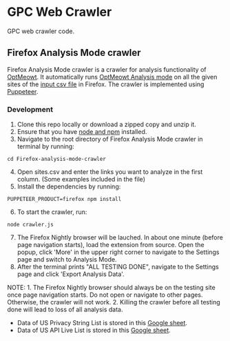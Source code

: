 # GPC Web Crawler

GPC web crawler code.

## Firefox Analysis Mode crawler

Firefox Analysis Mode crawler is a crawler for analysis functionality of [OptMeowt](https://github.com/privacy-tech-lab/gpc-optmeowt). It automatically runs [OptMeowt Analysis mode](https://github.com/privacy-tech-lab/gpc-optmeowt/blob/main/README.md#4-analysis-mode-firefox-only) on all the given sites of the [input csv file](https://github.com/privacy-tech-lab/gpc-web-data-and-scripts/blob/main/Firefox-analysis-mode-crawler/sites.csv) in Firefox. The crawler is implemented using [Puppeteer](https://pptr.dev/).

### Development

1. Clone this repo locally or download a zipped copy and unzip it.
2. Ensure that you have [node and npm](https://docs.npmjs.com/getting-started) installed.
3. Navigate to the root directory of Firefox Analysis Mode crawler in terminal by running:

```
cd Firefox-analysis-mode-crawler
```

4. Open sites.csv and enter the links you want to analyze in the first column. (Some examples included in the file)
5. Install the dependencies by running:

```
PUPPETEER_PRODUCT=firefox npm install
```

6. To start the crawler, run:

```
node crawler.js
```

7. The Firefox Nightly browser will be lauched. In about one minute (before page navigation starts), load the extension from source. Open the popup, click 'More' in the upper right corner to navigate to the Settings page and switch to Analysis Mode.
8. After the terminal prints "ALL TESTING DONE", navigate to the Settings page and click 'Export Analysis Data'.

NOTE: 1. The Firefox Nightly browser should always be on the testing site once page navigation starts. Do not open or navigate to other pages. Otherwise, the crawler will not work. 2. Killing the crawler before all testing done will lead to loss of all analysis data.

- Data of US Privacy String List is stored in this [Google sheet](https://docs.google.com/spreadsheets/d/1nb6-bI8d6-hDTvoj6Y3YT2HME_qVyHyVOQtY9do_Foo/edit?usp=sharing).
- Data of US API Live List is stored in this [Google sheet](https://docs.google.com/spreadsheets/d/1sdmD8Y3jb82PZ_YOREYmRez3_Wi1FUApsP1we1GV29Y/edit#gid=984860887).
